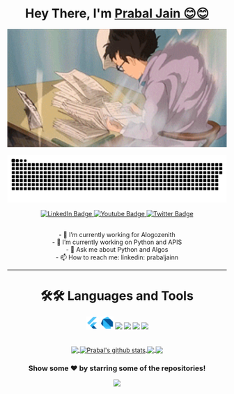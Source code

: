 <div align="center">
<!--   Hey There, I'm [Prabal Jain!](https://www.linkedin.com/in/prabaljainn/) 😊😊 -->
  <h1>Hey There, I'm <a href = "https://www.linkedin.com/in/prabaljainn/"> Prabal Jain 😊😊</a></h1>
<!--   <img src="https://media.giphy.com/media/dWesBcTLavkZuG35MI/giphy.gif" width="600" height="300"/> -->
  <a href="#"><img width="800" height="auto" src="https://github.com/prabaljainn/prabaljainn/blob/main/intro.gif" height="175px"/></a>

<a href=#><img src="contributions.svg"></a>
</div>


<div align="center">

<!-- <a href="https://twitter.com/prabaljainn">
  <img align="center" alt="Prabal's twitter" width="22px" src="https://cdn.jsdelivr.net/npm/simple-icons@v3/icons/twitter.svg" />
</a>
<a href="https://linkedin.com/in/prabaljainn">
  <img align="center" alt="Prabal's Linkdein" width="22px" src="https://cdn.jsdelivr.net/npm/simple-icons@v3/icons/linkedin.svg" />
</a>
<a href="https://github.com/prabaljainn">
  <img align="center" alt="Prabal's Github" width="22px" src="https://cdn.jsdelivr.net/npm/simple-icons@v3/icons/github.svg" />
</a>

<a href="https://instagram.com/prabalj.exe/">
  <img align="center" alt="Prabal's Instagram" width="22px" src="https://cdn.jsdelivr.net/npm/simple-icons@v3/icons/instagram.svg" />
</a>
<a href="https://www.facebook.com/prabaljainn/">
  <img align="center" alt="Prabal's Facebook" width="22px" src="https://cdn.jsdelivr.net/npm/simple-icons@v3/icons/facebook.svg" />
</a>
<a href="https://www.youtube.com/channel/UCbDS3Z0ZmxtVc45j8BU92Zw">
  <img align="center" alt="Prabal's Youtube" width="22px" src="https://cdn.jsdelivr.net/npm/simple-icons@v3/icons/youtube.svg" />
</a>

<br/>
<br/> -->


<div align="center">
<div id="badges">
  <a href="https://linkedin.com/in/prabaljainn">
    <img src="https://img.shields.io/badge/LinkedIn-blue?style=for-the-badge&logo=linkedin&logoColor=white" alt="LinkedIn Badge"/>
  </a>
  <a href="https://www.youtube.com/channel/UCbDS3Z0ZmxtVc45j8BU92Zw">
    <img src="https://img.shields.io/badge/YouTube-red?style=for-the-badge&logo=youtube&logoColor=white" alt="Youtube Badge"/>
  </a>
  <a href="https://twitter.com/prabaljainn">
    <img src="https://img.shields.io/badge/Twitter-blue?style=for-the-badge&logo=twitter&logoColor=white" alt="Twitter Badge"/>
  </a>
  <br>
  <img src="https://komarev.com/ghpvc/?username=prabaljainn&style=flat-square&color=blue" alt=""/>
<!--   <img src="https://profile-counter.glitch.me/prabaljainn/count.svg" /> -->
</div>
  </div>
  </div>
  
  

<!-- <b>GitHub Profile Visitor Counter</b>
<br><br>
![Visitor Count](https://profile-counter.glitch.me/{prabaljainn}/count.svg)
/> -->
<div align="center">
<p>
- 🔭 I’m currently working for Alogozenith
  <br>
- 🌱 I’m currently working on Python and APIS
  <br>
- 💬 Ask me about Python and Algos
  <br>
- 📫 How to reach me: linkedin: prabaljainn
  <br>
</p>
  </div>

---
<div align="center">
<h1>🛠️🛠️ Languages and Tools </h1>
<code><img height="30" src="https://raw.githubusercontent.com/github/explore/80688e429a7d4ef2fca1e82350fe8e3517d3494d/topics/flutter/flutter.png"></code>
<code><img height="30" src="https://raw.githubusercontent.com/github/explore/80688e429a7d4ef2fca1e82350fe8e3517d3494d/topics/dart/dart.png"></code>
<code><img height="30" src="https://user-images.githubusercontent.com/62801988/132631615-f36cc3e6-cf1e-4b1a-b049-534676ef963d.png"></code>
<code><img height="30" src="https://user-images.githubusercontent.com/62801988/132631744-c7738d6f-030d-41f4-a08c-8c8e867956c2.png"></code>
<code><img height="30" src="https://user-images.githubusercontent.com/62801988/132631720-46795914-b8bb-42bb-adb8-b003b42e5108.png"></code>
<code><img height="30" src="https://user-images.githubusercontent.com/62801988/132631695-3cdfb6ec-e914-4bff-9bba-f170bc7180a1.png"></code>
<br>
  </div>
  <br>
  <br>

<div align="center">
<a href="https://github.com/prabaljainn">
  <img align="center" src="https://github-readme-stats.vercel.app/api/top-langs/?username=prabaljainn&theme=dark&hide_langs_below=1" />
</a>
<a href="https://github.com/prabaljainn">
 <img align="center" src="https://github-readme-stats.vercel.app/api?username=prabaljainn&show_icons=true&theme=dark&line_height=27" alt="Prabal's github stats"/>
</a>
<a href="https://github.com/prabaljainn/Linkedin-Connection-Bot">
  <img align="center" src="https://github-readme-stats.vercel.app/api/pin/?username=prabaljainn&repo=Linkedin-Connection-Bot&theme=dark" />

</a>
<a href="https://github.com/prabaljainn/leetcode-solutions">
 <img align="center" src="https://github-readme-stats.vercel.app/api/pin/?username=prabaljainn&repo=leetcode-solutions&theme=dark" />
</a>
</div>
<div align="center">

### Show some ❤️ by starring some of the repositories!
![](https://media0.giphy.com/media/3otPorWLQJq5GmHRtu/giphy.gif)
</div>

